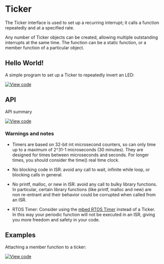 # Ticker

The Ticker interface is used to set up a recurring interrupt; it calls a function repeatedly and at a specified rate.

Any number of Ticker objects can be created, allowing multiple outstanding interrupts at the same time. The function can be a static function, or a member function of a particular object.

## Hello World!

A simple program to set up a Ticker to repeatedly invert an LED:

[![View code](https://www.mbed.com/embed/?url=https://developer.mbed.org/users/mbed_official/code/Ticker_HelloWorld/)](https://developer.mbed.org/users/mbed_official/code/Ticker_HelloWorld/file/5014bf742e9b/main.cpp) 

## API

API summary

[![View code](https://www.mbed.com/embed/?type=library)](https://docs.mbed.com/docs/mbed-os-api/en/mbed-os-5.2/api/classmbed_1_1Ticker.html) 

### Warnings and notes

* Timers are based on 32-bit int microsecond counters, so can only time up to a maximum of 2^31-1 microseconds (30 minutes). They are designed for times between microseconds and seconds. For longer times, you should consider the time() real time clock. 

* No blocking code in ISR: avoid any call to wait, infinite while loop, or blocking calls in general. 

* No printf, malloc, or new in ISR: avoid any call to bulky library functions. In particular, certain library functions (like printf, malloc and new) are non re-entrant and their behavior could be corrupted when called from an ISR. 

* RTOS Timer: Consider using the [mbed RTOS Timer](Timer.md) instead of a Ticker. In this way your periodic function will not be executed in an ISR, giving you more freedom and safety in your code. </span>

## Examples

Attaching a member function to a ticker: 

[![View code](https://www.mbed.com/embed/?url=https://developer.mbed.org/users/mbed_official/code/Ticker_Example/)](https://developer.mbed.org/users/mbed_official/code/Ticker_Example/file/14eb5da7a9a3/main.cpp) 

